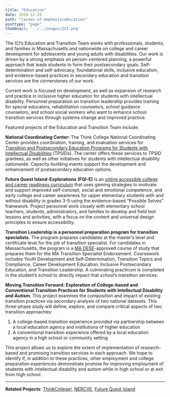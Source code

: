 ```yaml
---
title: "Education"
date: 2018-12-29
path: "/areas-of-emphasis/education"
posttype: "page"
thumbnail: '../../images/ICI.png'
---
```


The ICI’s Education and Transition Team works with professionals, students, and families in Massachusetts and nationwide on college and career development for adolescents and young adults with disabilities. Our work is driven by a strong emphasis on person-centered planning, a powerful approach that leads students to form their postsecondary goals. Self-determination and self-advocacy, foundational skills, inclusive education, and evidence-based practices in secondary education and transition services are the cornerstones of our work.

Current work is focused on development, as well as expansion of research and practice in inclusive higher education for students with intellectual disability. Personnel preparation on transition leadership provides training for special educators, rehabilitation counselors, school guidance counselors, and school social workers who want to enhance school transition services through systems change and improved practice.

Featured projects of the Education and Transition Team include:

**National Coordinating Center:** The Think College National Coordinating Center provides coordination, training, and evaluation services for [Transition and Postsecondary Education Programs for Students with Intellectual Disabilities](https://thinkcollege.net/tpsid) (TPSIDs). The center offers these services to TPSID grantees, as well as other initiatives for students with intellectual disability nationwide. Capacity-building events support the development and enhancement of postsecondary education options.

**Future Quest Island-Explorations (FQI-E)** is an [online accessible college and career readiness curriculum](https://futurequestisland.weebly.com/) that uses gaming strategies to motivate and support improved self-concept, social and emotional competence, and early college and career awareness for upper elementary students with and without disability in grades 3-5 using the evidence-based “Possible Selves” framework. Project personnel work closely with elementary school teachers, students, administrators, and families to develop and field test lessons and activities, with a focus on the content and universal design principles to ensure accessibility.

**Transition Leadership is a personnel preparation program for transition specialists.** The program prepares candidates at the master’s level and certificate level for the job of transition specialist. For candidates in Massachusetts, the program is a [MA DESE](http://www.doe.mass.edu/)-approved course of study that prepares them for the MA Transition Specialist Endorsement. Coursework includes Youth Development and Self-Determination, Transition Topics and Compliance, Career Development Education, Inclusive Postsecondary Education, and Transition Leadership. A culminating practicum is completed in the student’s school to directly impact that school’s transition services.

**Moving Transition Forward: Exploration of College-based and Conventional Transition Practices for Students with Intellectual Disability and Autism**. This project examines the composition and impact of existing transition practices via secondary analysis of two national datasets. This three-phase study will define, explore, and compare critical aspects of two transition approaches:

1. A college-based transition experience provided via partnership between a local education agency and institutions of higher education
2. A conventional transition experience offered by a local education agency in a high school or community setting

This project allows us to explore the extent of implementation of research-based and promising transition services in each approach. We hope to identify if, in addition to these practices, other employment and college preparation experiences demonstrate promise for improving employment of students with intellectual disability and autism while in high school or at exit from high school.

- - -

**Related Projects**: [ThinkCollege!](/projects/thinkcollege), [NERCVE](/projects/nercve), [Future Quest Island](/projects/fqi)
